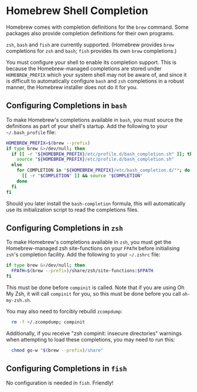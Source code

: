 # Homebrew Shell Completion

Homebrew comes with completion definitions for the `brew` command. Some packages also provide completion definitions for their own programs.

`zsh`, `bash` and `fish` are currently supported. (Homebrew provides `brew` completions for `zsh` and `bash`; `fish` provides its own `brew` completions.)

You must configure your shell to enable its completion support. This is because the Homebrew-managed completions are stored under `HOMEBREW_PREFIX` which your system shell may not be aware of, and since it is difficult to automatically configure `bash` and `zsh` completions in a robust manner, the Homebrew installer does not do it for you.

## Configuring Completions in `bash`

To make Homebrew's completions available in `bash`, you must source the definitions as part of your shell's startup. Add the following to your `~/.bash_profile` file:

```sh
HOMEBREW_PREFIX=$(brew --prefix)
if type brew &>/dev/null; then
  if [[ -r "${HOMEBREW_PREFIX}/etc/profile.d/bash_completion.sh" ]]; then
    source "${HOMEBREW_PREFIX}/etc/profile.d/bash_completion.sh"
  else
    for COMPLETION in "${HOMEBREW_PREFIX}/etc/bash_completion.d/"*; do
      [[ -r "$COMPLETION" ]] && source "$COMPLETION"
    done
  fi
fi
```

Should you later install the `bash-completion` formula, this will automatically use its initialization script to read the completions files.

## Configuring Completions in `zsh`

To make Homebrew's completions available in `zsh`, you must get the Homebrew-managed zsh site-functions on your `FPATH` before initialising `zsh`'s completion facility. Add the following to your `~/.zshrc` file:

```sh
if type brew &>/dev/null; then
  FPATH=$(brew --prefix)/share/zsh/site-functions:$FPATH
fi
```

This must be done before `compinit` is called. Note that if you are using Oh My Zsh, it will call `compinit` for you, so this must be done before you call `oh-my-zsh.sh`.

You may also need to forcibly rebuild `zcompdump`:

```sh
  rm -f ~/.zcompdump; compinit
```

Additionally, if you receive "zsh compinit: insecure directories" warnings when attempting to load these completions, you may need to run this:

```sh
  chmod go-w "$(brew --prefix)/share"
```

## Configuring Completions in `fish`

No configuration is needed in `fish`. Friendly!
